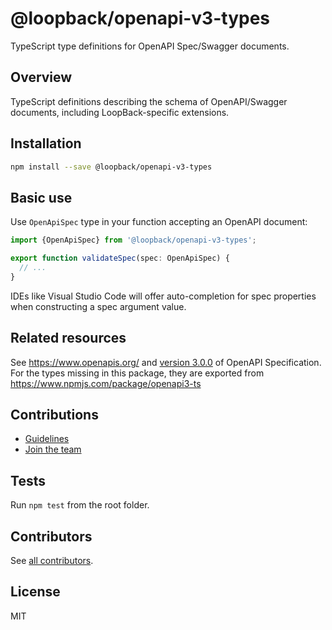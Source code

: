 # @loopback/openapi-v3-types

TypeScript type definitions for OpenAPI Spec/Swagger documents.

## Overview

TypeScript definitions describing the schema of OpenAPI/Swagger documents,
including LoopBack-specific extensions.

## Installation

```sh
npm install --save @loopback/openapi-v3-types
```

## Basic use

Use `OpenApiSpec` type in your function accepting an OpenAPI document:

```ts
import {OpenApiSpec} from '@loopback/openapi-v3-types';

export function validateSpec(spec: OpenApiSpec) {
  // ...
}
```

IDEs like Visual Studio Code will offer auto-completion for spec properties when
constructing a spec argument value.

## Related resources

See <https://www.openapis.org/> and
[version 3.0.0](https://github.com/OAI/OpenAPI-Specification/blob/master/versions/3.0.0.md)
of OpenAPI Specification. For the types missing in this package, they are
exported from <https://www.npmjs.com/package/openapi3-ts>

## Contributions

- [Guidelines](https://github.com/strongloop/loopback-next/blob/master/docs/CONTRIBUTING.md)
- [Join the team](https://github.com/strongloop/loopback-next/issues/110)

## Tests

Run `npm test` from the root folder.

## Contributors

See
[all contributors](https://github.com/strongloop/loopback-next/graphs/contributors).

## License

MIT
